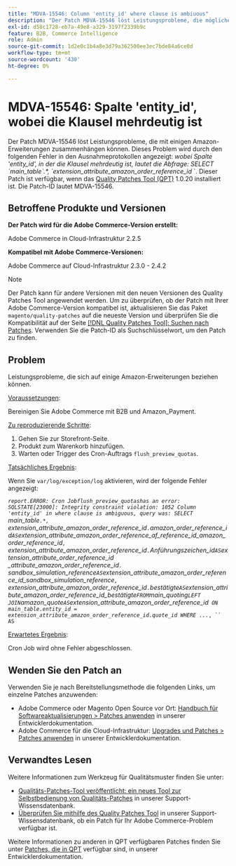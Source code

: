 ```yaml
---
title: "MDVA-15546: Column 'entity_id' where clause is ambiuous"
description: "Der Patch MDVA-15546 löst Leistungsprobleme, die möglicherweise mit einigen Amazon-Erweiterungen in Zusammenhang stehen. Dieses Problem wird durch den folgenden Fehler in den Ausnahmeprotokollen angezeigt: *wobei*   *Spalte 'entity\\_id', in der die Klausel mehrdeutig ist, lautet die Abfrage: SELECT \\`main\_table\\`.\\*, \\`extension\\_attribute\\_amazon\\_order\\_reference\\_id* \\`. Dieser Patch ist verfügbar, wenn das [Quality Patches Tool (QPT)](/help/announcements/adobe-commerce-announcements/magento-quality-patches-released-new-tool-to-self-serve-quality-patches.md) 1.0.20 installiert ist. Die Patch-ID lautet MDVA-15546."
exl-id: d58c1728-eb7a-49e8-a329-3197f2339b9c
feature: B2B, Commerce Intelligence
role: Admin
source-git-commit: 1d2e0c1b4a8e3d79a362500ee3ec7bde84a6ce0d
workflow-type: tm+mt
source-wordcount: '430'
ht-degree: 0%

---
```


# MDVA-15546: Spalte &#39;entity_id&#39;, wobei die Klausel mehrdeutig ist

Der Patch MDVA-15546 löst Leistungsprobleme, die mit einigen Amazon-Erweiterungen zusammenhängen können. Dieses Problem wird durch den folgenden Fehler in den Ausnahmeprotokollen angezeigt: *wobei*   *Spalte &#39;entity\_id&#39;, in der die Klausel mehrdeutig ist, lautet die Abfrage: SELECT \`main\_table\`.\*, \`extension\_attribute\_amazon\_order\_reference\_id* \`. Dieser Patch ist verfügbar, wenn das [Quality Patches Tool (QPT)](/help/announcements/adobe-commerce-announcements/magento-quality-patches-released-new-tool-to-self-serve-quality-patches.md) 1.0.20 installiert ist. Die Patch-ID lautet MDVA-15546.

## Betroffene Produkte und Versionen

**Der Patch wird für die Adobe Commerce-Version erstellt:**

Adobe Commerce in Cloud-Infrastruktur 2.2.5

**Kompatibel mit Adobe Commerce-Versionen:**

Adobe Commerce auf Cloud-Infrastruktur 2.3.0 - 2.4.2

>[!NOTE]
>
>Der Patch kann für andere Versionen mit den neuen Versionen des Quality Patches Tool angewendet werden. Um zu überprüfen, ob der Patch mit Ihrer Adobe Commerce-Version kompatibel ist, aktualisieren Sie das Paket `magento/quality-patches` auf die neueste Version und überprüfen Sie die Kompatibilität auf der Seite [[!DNL Quality Patches Tool]: Suchen nach Patches](https://devdocs.magento.com/quality-patches/tool.html#patch-grid). Verwenden Sie die Patch-ID als Suchschlüsselwort, um den Patch zu finden.

## Problem

Leistungsprobleme, die sich auf einige Amazon-Erweiterungen beziehen können.

<u>Voraussetzungen</u>:

Bereinigen Sie Adobe Commerce mit B2B und Amazon\_Payment.

<u>Zu reproduzierende Schritte</u>:

1. Gehen Sie zur Storefront-Seite.
1. Produkt zum Warenkorb hinzufügen.
1. Warten oder Trigger des Cron-Auftrags `flush_preview_quotas`.

<u>Tatsächliches Ergebnis</u>:

Wenn Sie `var/log/exception/log` aktivieren, wird der folgende Fehler angezeigt:

*`report.ERROR: Cron Jobflush_preview_quotashas an error: SQLSTATE[23000]: Integrity constraint violation: 1052 Column 'entity_id' in where clause is ambiguous, query was: SELECT `main_table`.*, `extension_attribute_amazon_order_reference_id`.`amazon_order_reference_id` AS `extension_attribute_amazon_order_reference_af_reference_id_amazon_order_reference_id`, `extension_attribute_amazon_order_reference_id`.`Anführungszeichen_id` AS `extension_attribute_order_reference_id _attribute_amazon_order_reference_id`.` sandbox_simulation_reference` AS `extension_attribute_amazon_order_reference_id_sandbox_simulation_reference`, `extension_attribute_amazon_order_reference_id`.`bestätigte` AS `extension_attribute_amazon_order_reference_id_bestätigte` FROM `main_quoting` LEFT JOIN `amazon_quote` AS `extension_attribute_amazon_order_reference_id` ON main_table.entity_id = extension_attribute_amazon_order_reference_id.quote_id WHERE ...`*`, `` AS `

<u>Erwartetes Ergebnis</u>:

Cron Job wird ohne Fehler abgeschlossen.

## Wenden Sie den Patch an

Verwenden Sie je nach Bereitstellungsmethode die folgenden Links, um einzelne Patches anzuwenden:

* Adobe Commerce oder Magento Open Source vor Ort: [Handbuch für Softwareaktualisierungen > Patches anwenden](https://devdocs.magento.com/guides/v2.4/comp-mgr/patching/mqp.html) in unserer Entwicklerdokumentation.
* Adobe Commerce für die Cloud-Infrastruktur: [Upgrades und Patches > Patches anwenden](https://devdocs.magento.com/cloud/project/project-patch.html) in unserer Entwicklerdokumentation.

## Verwandtes Lesen

Weitere Informationen zum Werkzeug für Qualitätsmuster finden Sie unter:

* [Qualitäts-Patches-Tool veröffentlicht: ein neues Tool zur Selbstbedienung von Qualitäts-Patches](/help/announcements/adobe-commerce-announcements/magento-quality-patches-released-new-tool-to-self-serve-quality-patches.md) in unserer Support-Wissensdatenbank.
* [Überprüfen Sie mithilfe des Quality Patches Tool](/help/support-tools/patches-available-in-qpt-tool/check-patch-for-magento-issue-with-magento-quality-patches.md) in unserer Support-Wissensdatenbank, ob ein Patch für Ihr Adobe Commerce-Problem verfügbar ist.

Weitere Informationen zu anderen in QPT verfügbaren Patches finden Sie unter [Patches, die in QPT](https://devdocs.magento.com/quality-patches/tool.html#patch-grid) verfügbar sind, in unserer Entwicklerdokumentation.
